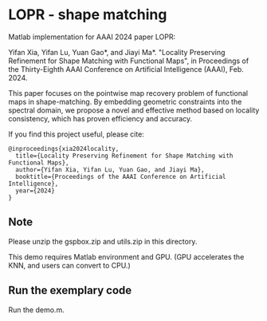 # LOPR - shape matching
Matlab implementation for AAAI 2024 paper LOPR:

Yifan Xia, Yifan Lu, Yuan Gao*, and Jiayi Ma*. "Locality Preserving Refinement for Shape Matching with Functional Maps", in Proceedings of the Thirty-Eighth AAAI Conference on Artificial Intelligence (AAAI), Feb. 2024.

This paper focuses on the pointwise map recovery problem of functional maps in shape-matching. By embedding geometric constraints into the spectral domain, we propose a novel and effective method based on locality consistency, which has proven efficiency and accuracy.

If you find this project useful, please cite:

```
@inproceedings{xia2024locality,
  title={Locality Preserving Refinement for Shape Matching with Functional Maps},
  author={Yifan Xia, Yifan Lu, Yuan Gao, and Jiayi Ma},
  booktitle={Proceedings of the AAAI Conference on Artificial Intelligence},
  year={2024}
}
```

## Note
Please unzip the gspbox.zip and utils.zip in this directory.

This demo requires Matlab environment and GPU. (GPU accelerates the KNN, and users can convert to CPU.)

## Run the exemplary code
Run the demo.m.


